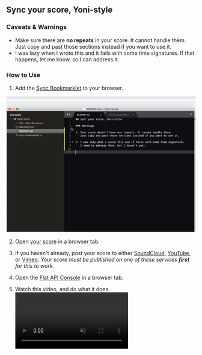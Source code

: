 ## Sync your score, Yoni-style

### Caveats & Warnings
* Make sure there are **no repeats** in your score. It cannot handle them. Just copy and past those sections instead if you want to use it.
* I was lazy when I wrote this and it fails with some time signatures. If that happens, let me know, so I can address it.

### How to Use
1. Add the <a href="https://github.com/infinityplusone/flat-sync/blob/master/sync-bookmarklet.js" target="_blank">Sync Bookmarklet</a> to your browser.

![Add the Bookmarklet](Add%20the%20Bookmarklet.gif)

2. Open <a href="https://flat.io" target="_blank">your score</a> in a browser tab.

3. If you haven't already, post your score to either <a href="https://soundcloud.com" target="_blank">SoundCloud</a>, <a href="https://youtube.com" target="_blank">YouTube</a>, or <a href="https://vimeo.com" target="_blank">Vimeo</a>. _Your score must be published on one of these services **first** for this to work._

3.  Open the <a href="https://flat.io/developers/docs/api/console.html" target="_blank">Flat API Console</a> in a browser tab.

4. Watch this video, and do what it does.
<video controls="controls" muted="true" name="Flat Sync Score" src="Flat%20-%20Sync%20Score.mov"></video>

